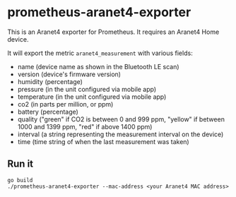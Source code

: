 # prometheus-aranet4-exporter

This is an Aranet4 exporter for Prometheus. It requires an Aranet4 Home device.

It will export the metric `aranet4_measurement` with various fields:
* name (device name as shown in the Bluetooth LE scan)
* version (device's firmware version)
* humidity (percentage)
* pressure (in the unit configured via mobile app)
* temperature (in the unit configured via mobile app)
* co2 (in parts per million, or ppm)
* battery (percentage)
* quality ("green" if CO2 is between 0 and 999 ppm, "yellow" if between 1000 and
  1399 ppm, "red" if above 1400 ppm)
* interval (a string representing the measurement interval on the device)
* time (time string of when the last measurement was taken)

## Run it

```
go build
./prometheus-aranet4-exporter --mac-address <your Aranet4 MAC address>
```
